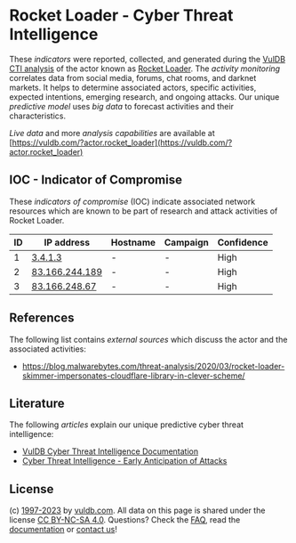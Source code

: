 # Rocket Loader - Cyber Threat Intelligence

These _indicators_ were reported, collected, and generated during the [VulDB CTI analysis](https://vuldb.com/?kb.cti) of the actor known as [Rocket Loader](https://vuldb.com/?actor.rocket_loader). The _activity monitoring_ correlates data from social media, forums, chat rooms, and darknet markets. It helps to determine associated actors, specific activities, expected intentions, emerging research, and ongoing attacks. Our unique _predictive model_ uses _big data_ to forecast activities and their characteristics.

_Live data_ and more _analysis capabilities_ are available at [https://vuldb.com/?actor.rocket_loader](https://vuldb.com/?actor.rocket_loader)

## IOC - Indicator of Compromise

These _indicators of compromise_ (IOC) indicate associated network resources which are known to be part of research and attack activities of Rocket Loader.

ID | IP address | Hostname | Campaign | Confidence
-- | ---------- | -------- | -------- | ----------
1 | [3.4.1.3](https://vuldb.com/?ip.3.4.1.3) | - | - | High
2 | [83.166.244.189](https://vuldb.com/?ip.83.166.244.189) | - | - | High
3 | [83.166.248.67](https://vuldb.com/?ip.83.166.248.67) | - | - | High

## References

The following list contains _external sources_ which discuss the actor and the associated activities:

* https://blog.malwarebytes.com/threat-analysis/2020/03/rocket-loader-skimmer-impersonates-cloudflare-library-in-clever-scheme/

## Literature

The following _articles_ explain our unique predictive cyber threat intelligence:

* [VulDB Cyber Threat Intelligence Documentation](https://vuldb.com/?kb.cti)
* [Cyber Threat Intelligence - Early Anticipation of Attacks](https://www.scip.ch/en/?labs.20201022)

## License

(c) [1997-2023](https://vuldb.com/?kb.changelog) by [vuldb.com](https://vuldb.com/?kb.about). All data on this page is shared under the license [CC BY-NC-SA 4.0](https://creativecommons.org/licenses/by-nc-sa/4.0/). Questions? Check the [FAQ](https://vuldb.com/?kb.faq), read the [documentation](https://vuldb.com/?kb) or [contact us](https://vuldb.com/?contact)!
